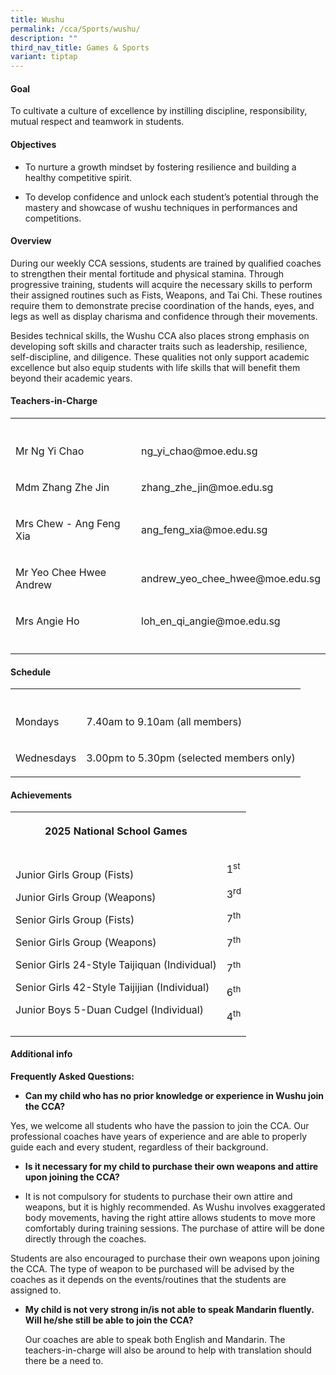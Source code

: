 ```yaml
---
title: Wushu
permalink: /cca/Sports/wushu/
description: ""
third_nav_title: Games & Sports
variant: tiptap
---
```

<h4>Goal</h4>
<p>To cultivate a culture of excellence by instilling discipline, responsibility,
mutual respect and teamwork in students.</p>
<h4>Objectives</h4>
<ul data-tight="true" class="tight">
<li>
<p>To nurture a growth mindset by fostering resilience and building a healthy
competitive spirit.</p>
</li>
<li>
<p>To develop confidence and unlock each student’s potential through the
mastery and showcase of wushu techniques in performances and competitions.</p>
</li>
</ul>
<h4>Overview</h4>
<p>During our weekly CCA sessions, students are trained by qualified coaches
to strengthen their mental fortitude and physical stamina. Through progressive
training, students will acquire the necessary skills to perform their assigned
routines such as Fists, Weapons, and Tai Chi. These routines require them
to demonstrate precise coordination of the hands, eyes, and legs as well
as display charisma and confidence through their movements.</p>
<p>Besides technical skills, the Wushu CCA also places strong emphasis on
developing soft skills and character traits such as leadership, resilience,
self-discipline, and diligence. These qualities not only support academic
excellence but also equip students with life skills that will benefit them
beyond their academic years.</p>
<p></p>
<h4>Teachers-in-Charge</h4>
<table style="minWidth: 50px">
<colgroup>
<col>
<col>
</colgroup>
<tbody>
<tr>
<th rowspan="1" colspan="1">
<p></p>
</th>
<th rowspan="1" colspan="1">
<p></p>
</th>
</tr>
<tr>
<td rowspan="1" colspan="1">
<p>Mr Ng Yi Chao</p>
</td>
<td rowspan="1" colspan="1">
<p><a rel="noopener noreferrer nofollow" target="_blank">ng_yi_chao@moe.edu.sg</a>
</p>
</td>
</tr>
<tr>
<td rowspan="1" colspan="1">
<p>Mdm Zhang Zhe Jin</p>
</td>
<td rowspan="1" colspan="1">
<p><a rel="noopener noreferrer nofollow" target="_blank">zhang_zhe_jin@moe.edu.sg</a>
</p>
</td>
</tr>
<tr>
<td rowspan="1" colspan="1">
<p>Mrs Chew - Ang Feng Xia</p>
</td>
<td rowspan="1" colspan="1">
<p><a rel="noopener noreferrer nofollow" target="_blank">ang_feng_xia@moe.edu.sg</a>
</p>
</td>
</tr>
<tr>
<td rowspan="1" colspan="1">
<p>Mr Yeo Chee Hwee Andrew</p>
</td>
<td rowspan="1" colspan="1">
<p><a rel="noopener noreferrer nofollow" target="_blank">andrew_yeo_chee_hwee@moe.edu.sg</a>
</p>
</td>
</tr>
<tr>
<td rowspan="1" colspan="1">
<p>Mrs Angie Ho&nbsp;</p>
</td>
<td rowspan="1" colspan="1">
<p><a rel="noopener noreferrer nofollow" target="_blank">loh_en_qi_angie@moe.edu.sg</a>
</p>
</td>
</tr>
<tr>
<td rowspan="1" colspan="1">
<p></p>
</td>
<td rowspan="1" colspan="1">
<p></p>
</td>
</tr>
</tbody>
</table>
<h4>Schedule</h4>
<table style="minWidth: 50px">
<colgroup>
<col>
<col>
</colgroup>
<tbody>
<tr>
<th rowspan="1" colspan="1">
<p></p>
</th>
<th rowspan="1" colspan="1">
<p></p>
</th>
</tr>
<tr>
<td rowspan="1" colspan="1">
<p>Mondays</p>
</td>
<td rowspan="1" colspan="1">
<p>7.40am to 9.10am (all members)</p>
</td>
</tr>
<tr>
<td rowspan="1" colspan="1">
<p>Wednesdays</p>
</td>
<td rowspan="1" colspan="1">
<p>3.00pm to 5.30pm (selected members only)</p>
</td>
</tr>
</tbody>
</table>
<h4>Achievements</h4>
<table style="minWidth: 50px">
<colgroup>
<col>
<col>
</colgroup>
<tbody>
<tr>
<th rowspan="1" colspan="1">
<p>2025 National School Games</p>
</th>
<th rowspan="1" colspan="1">
<p></p>
</th>
</tr>
<tr>
<td rowspan="1" colspan="1">
<p>Junior Girls Group (Fists)</p>
<p>Junior Girls Group (Weapons)</p>
<p>Senior Girls Group (Fists)</p>
<p>Senior Girls Group (Weapons)</p>
<p>Senior Girls 24-Style Taijiquan (Individual)</p>
<p>Senior Girls 42-Style Taijijian (Individual)</p>
<p>Junior Boys 5-Duan Cudgel (Individual)</p>
</td>
<td rowspan="1" colspan="1">
<p>1<sup>st</sup>
</p>
<p>3<sup>rd</sup>
</p>
<p>7<sup>th</sup>
</p>
<p>7<sup>th</sup>
</p>
<p>7<sup>th</sup>
</p>
<p>6<sup>th</sup>
</p>
<p>4<sup>th</sup>
</p>
</td>
</tr>
</tbody>
</table>
<h4>Additional info</h4>
<p><strong>Frequently Asked Questions:</strong>
</p>
<ul data-tight="true" class="tight">
<li>
<p><strong>Can my child who has no prior knowledge or experience in Wushu join the CCA?</strong>
</p>
</li>
</ul>
<p>Yes, we welcome all students who have the passion to join the CCA. Our
professional coaches have years of experience and are able to properly
guide each and every student, regardless of their background.</p>
<ul data-tight="true" class="tight">
<li>
<p><strong>Is it necessary for my child to purchase their own weapons and attire upon joining the CCA?</strong>
</p>
</li>
<li>
<p>It is not compulsory for students to purchase their own attire and weapons,
but it is highly recommended. As Wushu involves exaggerated body movements,
having the right attire allows students to move more comfortably during
training sessions. The purchase of attire will be done directly through
the coaches.</p>
</li>
</ul>
<p>Students are also encouraged to purchase their own weapons upon joining
the CCA. The type of weapon to be purchased will be advised by the coaches
as it depends on the events/routines that the students are assigned to.</p>
<ul data-tight="true" class="tight">
<li>
<p><strong>My child is not very strong in/is not able to speak Mandarin fluently. Will he/she still be able to join the CCA?</strong>
</p>
<p>Our coaches are able to speak both English and Mandarin. The teachers-in-charge
will also be around to help with translation should there be a need to.</p>
</li>
</ul>
<p></p>
<p></p>